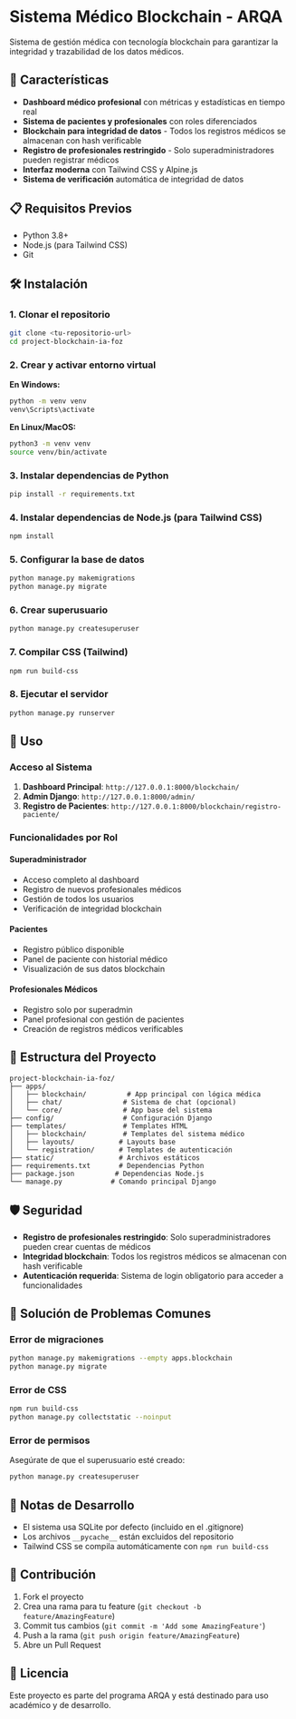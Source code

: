 # Sistema Médico Blockchain - ARQA

Sistema de gestión médica con tecnología blockchain para garantizar la integridad y trazabilidad de los datos médicos.

## 🚀 Características

- **Dashboard médico profesional** con métricas y estadísticas en tiempo real
- **Sistema de pacientes y profesionales** con roles diferenciados
- **Blockchain para integridad de datos** - Todos los registros médicos se almacenan con hash verificable
- **Registro de profesionales restringido** - Solo superadministradores pueden registrar médicos
- **Interfaz moderna** con Tailwind CSS y Alpine.js
- **Sistema de verificación** automática de integridad de datos

## 📋 Requisitos Previos

- Python 3.8+
- Node.js (para Tailwind CSS)
- Git

## 🛠️ Instalación

### 1. Clonar el repositorio

```bash
git clone <tu-repositorio-url>
cd project-blockchain-ia-foz
```

### 2. Crear y activar entorno virtual

**En Windows:**
```bash
python -m venv venv
venv\Scripts\activate
```

**En Linux/MacOS:**
```bash
python3 -m venv venv
source venv/bin/activate
```

### 3. Instalar dependencias de Python

```bash
pip install -r requirements.txt
```

### 4. Instalar dependencias de Node.js (para Tailwind CSS)

```bash
npm install
```

### 5. Configurar la base de datos

```bash
python manage.py makemigrations
python manage.py migrate
```

### 6. Crear superusuario

```bash
python manage.py createsuperuser
```

### 7. Compilar CSS (Tailwind)

```bash
npm run build-css
```

### 8. Ejecutar el servidor

```bash
python manage.py runserver
```

## 🎯 Uso

### Acceso al Sistema

1. **Dashboard Principal**: `http://127.0.0.1:8000/blockchain/`
2. **Admin Django**: `http://127.0.0.1:8000/admin/`
3. **Registro de Pacientes**: `http://127.0.0.1:8000/blockchain/registro-paciente/`

### Funcionalidades por Rol

#### Superadministrador
- Acceso completo al dashboard
- Registro de nuevos profesionales médicos
- Gestión de todos los usuarios
- Verificación de integridad blockchain

#### Pacientes
- Registro público disponible
- Panel de paciente con historial médico
- Visualización de sus datos blockchain

#### Profesionales Médicos
- Registro solo por superadmin
- Panel profesional con gestión de pacientes
- Creación de registros médicos verificables

## 🔧 Estructura del Proyecto

```
project-blockchain-ia-foz/
├── apps/
│   ├── blockchain/          # App principal con lógica médica
│   ├── chat/               # Sistema de chat (opcional)
│   └── core/               # App base del sistema
├── config/                 # Configuración Django
├── templates/              # Templates HTML
│   ├── blockchain/         # Templates del sistema médico
│   ├── layouts/           # Layouts base
│   └── registration/      # Templates de autenticación
├── static/                # Archivos estáticos
├── requirements.txt       # Dependencias Python
├── package.json          # Dependencias Node.js
└── manage.py            # Comando principal Django
```

## 🛡️ Seguridad

- **Registro de profesionales restringido**: Solo superadministradores pueden crear cuentas de médicos
- **Integridad blockchain**: Todos los registros médicos se almacenan con hash verificable
- **Autenticación requerida**: Sistema de login obligatorio para acceder a funcionalidades

## 🚨 Solución de Problemas Comunes

### Error de migraciones
```bash
python manage.py makemigrations --empty apps.blockchain
python manage.py migrate
```

### Error de CSS
```bash
npm run build-css
python manage.py collectstatic --noinput
```

### Error de permisos
Asegúrate de que el superusuario esté creado:
```bash
python manage.py createsuperuser
```

## 📝 Notas de Desarrollo

- El sistema usa SQLite por defecto (incluido en el .gitignore)
- Los archivos `__pycache__` están excluidos del repositorio
- Tailwind CSS se compila automáticamente con `npm run build-css`

## 🤝 Contribución

1. Fork el proyecto
2. Crea una rama para tu feature (`git checkout -b feature/AmazingFeature`)
3. Commit tus cambios (`git commit -m 'Add some AmazingFeature'`)
4. Push a la rama (`git push origin feature/AmazingFeature`)
5. Abre un Pull Request

## 📄 Licencia

Este proyecto es parte del programa ARQA y está destinado para uso académico y de desarrollo.